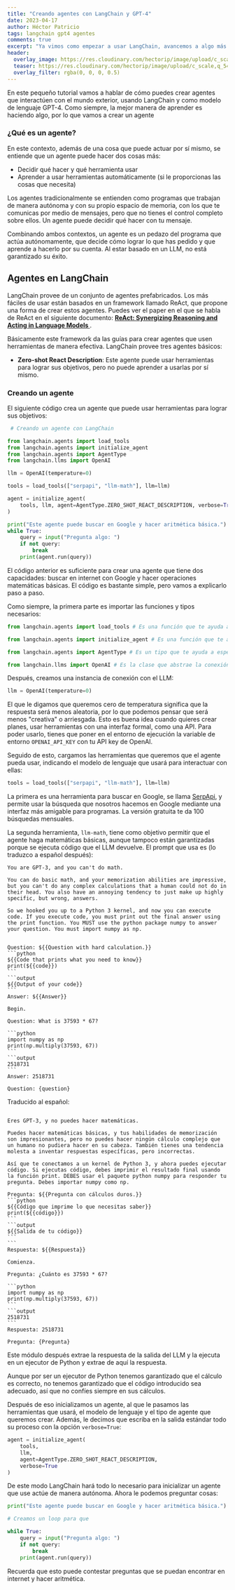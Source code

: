 ```yaml
---
title: "Creando agentes con LangChain y GPT-4"
date: 2023-04-17
author: Héctor Patricio
tags: langchain gpt4 agentes
comments: true
excerpt: "Ya vimos como empezar a usar LangChain, avancemos a algo más interesante: crear agentes que puedan interactuar con el exterior."
header:
  overlay_image: https://res.cloudinary.com/hectorip/image/upload/c_scale,q_54,w_1200/v1681776700/DALL_E_2023-04-14_23.49.15_-_a_parrot_in_a_cybernetic_setting_plotting_a_great_plan_to_conquer_the_universe_digital_art_digital_illustration_detailed_cinematic_lightning_pkrwml.jpg
  teaser: https://res.cloudinary.com/hectorip/image/upload/c_scale,q_54,w_1200/v1681776700/DALL_E_2023-04-14_23.49.15_-_a_parrot_in_a_cybernetic_setting_plotting_a_great_plan_to_conquer_the_universe_digital_art_digital_illustration_detailed_cinematic_lightning_pkrwml.jpg
  overlay_filter: rgba(0, 0, 0, 0.5)
---
```


En este pequeño tutorial vamos a hablar de cómo puedes crear agentes que interactúen con el mundo exterior, usando LangChain y como modelo de lenguaje GPT-4. Como siempre, la mejor manera de aprender es haciendo algo, por lo que vamos a crear un agente

### ¿Qué es un agente?

En este contexto, además de una cosa que puede actuar por sí mismo, se entiende que un agente puede hacer dos cosas más:

- Decidir qué hacer y qué herramienta usar
- Aprender a usar herramientas automáticamente (si le proporcionas las cosas que necesita)

Los agentes tradicionalmente se entienden como programas que trabajan de manera autónoma y con su propio espacio de memoria, con los que te comunicas por medio de mensajes, pero que no tienes el control completo sobre ellos. Un agente puede decidir qué hacer con tu mensaje.

Combinando ambos contextos, un agente es un pedazo del programa que actúa autónomamente, que decide cómo lograr lo que has pedido y que aprende a hacerlo por su cuenta. Al estar basado en un LLM, no está garantizado su éxito.

## Agentes en LangChain

LangChain provee de un conjunto de agentes prefabricados. Los más fáciles de usar están basados en un framework llamado ReAct, que propone una forma de crear estos agentes. Puedes ver el paper en el que se habla de ReAct en el siguiente documento: **[ReAct: Synergizing Reasoning and Acting in Language Models
](https://arxiv.org/abs/2210.03629)**.

Básicamente este framework da las guías para crear agentes que usen herramientas de manera efectiva. LangChain provee tres agentes básicos:

- **Zero-shot React Description**: Este agente puede usar herramientas para lograr sus objetivos, pero no puede aprender a usarlas por sí mismo.


### Creando un agente

El siguiente código crea un agente que puede usar herramientas para lograr sus objetivos:

```python
 # Creando un agente con LangChain

from langchain.agents import load_tools
from langchain.agents import initialize_agent
from langchain.agents import AgentType
from langchain.llms import OpenAI

llm = OpenAI(temperature=0)

tools = load_tools(["serpapi", "llm-math"], llm=llm)

agent = initialize_agent(
    tools, llm, agent=AgentType.ZERO_SHOT_REACT_DESCRIPTION, verbose=True
)

print("Este agente puede buscar en Google y hacer aritmética básica.")
while True:
    query = input("Pregunta algo: ")
    if not query:
        break
    print(agent.run(query))

```

El código anterior es suficiente para crear una agente que tiene dos capacidades: buscar en internet con Google y hacer operaciones matemáticas básicas. El código es bastante simple, pero vamos a explicarlo paso a paso.

Como siempre, la primera parte es importar las funciones y tipos necesarios:

```python
from langchain.agents import load_tools # Es una función que te ayuda a cargar las herramientas que los agentes serán capaces de usar

from langchain.agents import initialize_agent # Es una función que te ayuda a crear un agente de manera sencilla

from langchain.agents import AgentType # Es un tipo que te ayuda a especificar el tipo de agente que quieres crear, contiene todos los tipos de agentes que LangChain provee

from langchain.llms import OpenAI # Es la clase que abstrae la conexión con el LLM que usaremos: GPT, creado por OpenAI

```

Después, creamos una instancia de conexión con el LLM:

```python
llm = OpenAI(temperature=0)
```

El que le digamos que queremos cero de temperatura significa que la respuesta será menos aleatoria, por lo que podemos pensar que será menos "creativa" o arriesgada. Esto es buena idea cuando quieres crear planes, usar herramientas con una interfaz formal, como una API. Para poder usarlo, tienes que poner en el entorno de ejecución la variable de entorno `OPENAI_API_KEY` con tu API key de OpenAI.

Seguido de esto, cargamos las herramientas que queremos que el agente pueda usar, indicando el modelo de lenguaje que usará para interactuar con ellas:

```python
tools = load_tools(["serpapi", "llm-math"], llm=llm)
```

La primera es una herramienta para buscar en Google, se llama [SerpApi](https://serpapi.com/), y permite usar la búsqueda que nosotros hacemos en Google mediante una interfaz más amigable para programas. La versión gratuita te da 100 búsquedas mensuales.

La segunda herramienta, `llm-math`, tiene como objetivo permitir que el agente haga matemáticas básicas, aunque tampoco están garantizadas porque se ejecuta código que el LLM devuelve. El prompt que usa es (lo traduzco a español después):

````
You are GPT-3, and you can't do math.

You can do basic math, and your memorization abilities are impressive, but you can't do any complex calculations that a human could not do in their head. You also have an annoying tendency to just make up highly specific, but wrong, answers.

So we hooked you up to a Python 3 kernel, and now you can execute code. If you execute code, you must print out the final answer using the print function. You MUST use the python package numpy to answer your question. You must import numpy as np.


Question: ${{Question with hard calculation.}}
```python
${{Code that prints what you need to know}}
print(${{code}})
```
```output
${{Output of your code}}
```
Answer: ${{Answer}}

Begin.

Question: What is 37593 * 67?

```python
import numpy as np
print(np.multiply(37593, 67))
```
```output
2518731
```
Answer: 2518731

Question: {question}

````

Traducido al español:

````

Eres GPT-3, y no puedes hacer matemáticas.

Puedes hacer matemáticas básicas, y tus habilidades de memorización son impresionantes, pero no puedes hacer ningún cálculo complejo que un humano no pudiera hacer en su cabeza. También tienes una tendencia molesta a inventar respuestas específicas, pero incorrectas.

Así que te conectamos a un kernel de Python 3, y ahora puedes ejecutar código. Si ejecutas código, debes imprimir el resultado final usando la función print. DEBES usar el paquete python numpy para responder tu pregunta. Debes importar numpy como np.

Pregunta: ${{Pregunta con cálculos duros.}}
```python
${{Código que imprime lo que necesitas saber}}
print(${{código}})
```
```output
${{Salida de tu código}}
```
```
Respuesta: ${{Respuesta}}

Comienza.

Pregunta: ¿Cuánto es 37593 * 67?

```python
import numpy as np
print(np.multiply(37593, 67))
```
```output
2518731
```
Respuesta: 2518731

Pregunta: {Pregunta}
````

Este módulo después extrae la respuesta de la salida del LLM y la ejecuta en un ejecutor de Python y extrae de aquí la respuesta.

Aunque por ser un ejecutor de Python tenemos garantizado que el cálculo es correcto, no tenemos garantizado que el código introducido sea adecuado, así que no confíes siempre en sus cálculos.

Después de eso inicializamos un agente, al que le pasamos las herramientas que usará, el modelo de lenguaje y el tipo de agente que queremos crear. Además, le decimos que escriba en la salida estándar todo su proceso con la opción `verbose=True`:

```python
agent = initialize_agent(
    tools,
    llm,
    agent=AgentType.ZERO_SHOT_REACT_DESCRIPTION,
    verbose=True
)
```

De este modo LangChain hará todo lo necesario para inicializar un agente que use actúe de manera autónoma. Ahora le podemos preguntar cosas:

```python
print("Este agente puede buscar en Google y hacer aritmética básica.")

# Creamos un loop para que

while True:
    query = input("Pregunta algo: ")
    if not query:
        break
    print(agent.run(query))
```

Recuerda que esto puede contestar preguntas que se puedan encontrar en internet y hacer aritmética.
